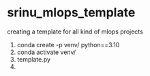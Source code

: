 # srinu_mlops_template
creating a template for all kind of mlops projects

1. conda create -p venv/ python==3.10
2. conda activate venv/
3. template.py
4. 